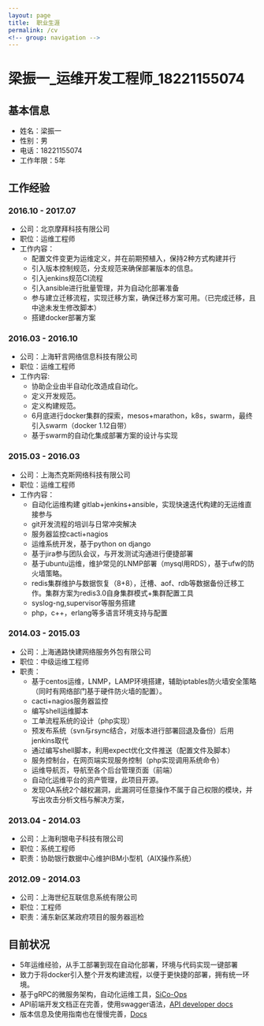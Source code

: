 ```yaml
---
layout: page
title:  职业生涯
permalink: /cv
<!-- group: navigation -->
---
```


# 梁振一_运维开发工程师_18221155074

## 基本信息
- 姓名：梁振一
- 性别：男
- 电话：18221155074
- 工作年限：5年

## 工作经验

### 2016.10 - 2017.07
- 公司：北京摩拜科技有限公司
- 职位：运维工程师
- 工作内容：
	- 配置文件变更为运维定义，并在前期预植入，保持2种方式构建并行
	- 引入版本控制规范，分支规范来确保部署版本的信息。
	- 引入jenkins规范CI流程
	- 引入ansible进行批量管理，并为自动化部署准备
	- 参与建立迁移流程，实现迁移方案，确保迁移方案可用。（已完成迁移，且中途未发生修改脚本）
	- 搭建docker部署方案

### 2016.03 - 2016.10
- 公司：上海轩言网络信息科技有限公司
- 职位：运维工程师
- 工作内容:
	- 协助企业由半自动化改造成自动化。
	- 定义开发规范。
	- 定义构建规范。
	- 6月底进行docker集群的探索，mesos+marathon，k8s，swarm，最终引入swarm（docker 1.12自带）
	- 基于swarm的自动化集成部署方案的设计与实现

### 2015.03 - 2016.03
- 公司：上海杰克斯网络科技有限公司
- 职位：运维工程师
- 工作内容：
	- 自动化运维构建 gitlab+jenkins+ansible，实现快速迭代构建的无运维直接参与
	- git开发流程的培训与日常冲突解决
	- 服务器监控cacti+nagios
	- 运维系统开发，基于python on django
	- 基于jira参与团队会议，与开发测试沟通进行便捷部署
	- 基于ubuntu运维，维护常见的LNMP部署（mysql用RDS），基于ufw的防火墙策略。
	- redis集群维护与数据恢复（8+8），迁槽、aof、rdb等数据备份迁移工作。集群方案为redis3.0自身集群模式+集群配置工具
	- syslog-ng,supervisor等服务搭建
	- php，c++，erlang等多语言环境支持与配置

### 2014.03 - 2015.03
- 公司：上海通路快建网络服务外包有限公司
- 职位：中级运维工程师
- 职责：
	- 基于centos运维，LNMP，LAMP环境搭建，辅助iptables防火墙安全策略（同时有网络部门基于硬件防火墙的配置）。
	- cacti+nagios服务器监控
	- 编写shell运维脚本
	- 工单流程系统的设计（php实现）
	- 预发布系统（svn与rsync结合，对版本进行部署回退及备份）后用jenkins取代
	- 通过编写shell脚本，利用expect优化文件推送（配置文件及脚本）
	- 服务控制台，在网页端实现服务控制（php实现调用系统命令）
	- 运维导航页，导航至各个后台管理页面（前端）
	- 自动化运维平台的资产管理，此项目开源。
	- 发现OA系统2个越权漏洞，此漏洞可任意操作不属于自己权限的模块，并写出攻击分析文档与解决方案，

### 2013.04 - 2014.03
- 公司：上海利银电子科技有限公司
- 职位：系统工程师
- 职责：协助银行数据中心维护IBM小型机（AIX操作系统）

### 2012.09 - 2014.03
- 公司：上海世纪互联信息系统有限公司
- 职位：工程师
- 职责：浦东新区某政府项目的服务器巡检

## 目前状况
- 5年运维经验，从手工部署到现在自动化部署，环境与代码实现一键部署
- 致力于将docker引入整个开发构建流程，以便于更快捷的部署，拥有统一环境。
- 基于gRPC的微服务架构，自动化运维工具，[SiCo-Ops](https://github.com/SiCo-Ops/sico)
- API前端开发文档正在完善，使用swagger语法，[API developer docs](https://app.swaggerhub.com/apis/SingleCorner/SiCo-Ops/1.0.0)
- 版本信息及使用指南也在慢慢完善，[Docs](https://docs.sico.io)